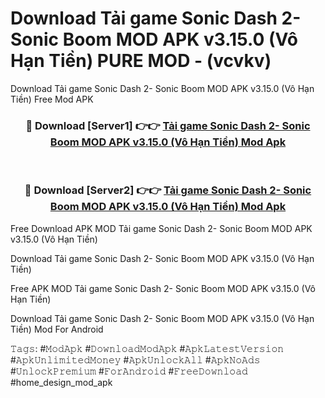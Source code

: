 # Download Tải game Sonic Dash 2- Sonic Boom MOD APK v3.15.0 (Vô Hạn Tiền) PURE MOD - (vcvkv)
Download Tải game Sonic Dash 2- Sonic Boom MOD APK v3.15.0 (Vô Hạn Tiền) Free Mod APK

<div align="center">
<h3>🔴 Download [Server1] 👉👉 <a href="https://apk-comot.site?title=Tải_game_Sonic_Dash_2-_Sonic_Boom_MOD_APK_v3.15.0_(Vô_Hạn_Tiền)">Tải game Sonic Dash 2- Sonic Boom MOD APK v3.15.0 (Vô Hạn Tiền) Mod Apk</a></h3><br>

<h3>🔴 Download [Server2] 👉👉 <a href="https://apk-comot.site?title=Tải_game_Sonic_Dash_2-_Sonic_Boom_MOD_APK_v3.15.0_(Vô_Hạn_Tiền)">Tải game Sonic Dash 2- Sonic Boom MOD APK v3.15.0 (Vô Hạn Tiền) Mod Apk</a></h3>
</div>


Free Download APK MOD Tải game Sonic Dash 2- Sonic Boom MOD APK v3.15.0 (Vô Hạn Tiền)

Download Tải game Sonic Dash 2- Sonic Boom MOD APK v3.15.0 (Vô Hạn Tiền) 

Free APK MOD Tải game Sonic Dash 2- Sonic Boom MOD APK v3.15.0 (Vô Hạn Tiền) 

Download Tải game Sonic Dash 2- Sonic Boom MOD APK v3.15.0 (Vô Hạn Tiền) Mod For Android

𝚃𝚊𝚐𝚜: #𝙼𝚘𝚍𝙰𝚙𝚔 #𝙳𝚘𝚠𝚗𝚕𝚘𝚊𝚍𝙼𝚘𝚍𝙰𝚙𝚔 #𝙰𝚙𝚔𝙻𝚊𝚝𝚎𝚜𝚝𝚅𝚎𝚛𝚜𝚒𝚘𝚗 #𝙰𝚙𝚔𝚄𝚗𝚕𝚒𝚖𝚒𝚝𝚎𝚍𝙼𝚘𝚗𝚎𝚢 #𝙰𝚙𝚔𝚄𝚗𝚕𝚘𝚌𝚔𝙰𝚕𝚕 #𝙰𝚙𝚔𝙽𝚘𝙰𝚍𝚜 #𝚄𝚗𝚕𝚘𝚌𝚔𝙿𝚛𝚎𝚖𝚒𝚞𝚖 #𝙵𝚘𝚛𝙰𝚗𝚍𝚛𝚘𝚒𝚍 #𝙵𝚛𝚎𝚎𝙳𝚘𝚠𝚗𝚕𝚘𝚊𝚍 #home_design_mod_apk